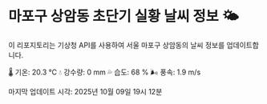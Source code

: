 
# 마포구 상암동 초단기 실황 날씨 정보 🌤️

이 리포지토리는 기상청 API를 사용하여 서울 마포구 상암동의 날씨 정보를 업데이트합니다. 

🌡️ 기온: 20.3 ℃
💧 강수량: 0 mm
💦 습도: 68 %
🌬️ 풍속: 1.9 m/s

마지막 업데이트 시각: 2025년 10월 09일 19시 12분    
